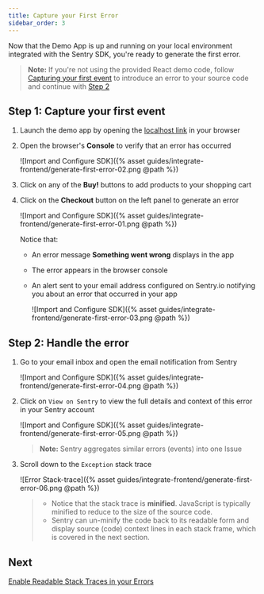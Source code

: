 ```yaml
---
title: Capture your First Error
sidebar_order: 3
---
```


Now that the Demo App is up and running on your local environment integrated with the Sentry SDK, you're ready to generate the first error.

> **Note:** If you're not using the provided React demo code, follow [Capturing your first event](/error-reporting/quickstart/) to introduce an error to your source code and continue with [Step 2](#step-2-handle-the-error)

## Step 1: Capture your first event

1. Launch the demo app by opening the [localhost link](http://localhost:5000) in your browser

2. Open the browser's **Console** to verify that an error has occurred

    ![Import and Configure SDK]({% asset guides/integrate-frontend/generate-first-error-02.png @path %})

3. Click on any of the **Buy!** buttons to add products to your shopping cart

4. Click on the **Checkout** button on the left panel to generate an error

    ![Import and Configure SDK]({% asset guides/integrate-frontend/generate-first-error-01.png @path %})

    Notice that:
    * An error message **Something went wrong** displays in the app
    * The error appears in the browser console
    * An alert sent to your email address configured on Sentry.io notifying you about an error that occurred in your app

        ![Import and Configure SDK]({% asset guides/integrate-frontend/generate-first-error-03.png @path %})

## Step 2: Handle the error

1. Go to your email inbox and open the email notification from Sentry

    ![Import and Configure SDK]({% asset guides/integrate-frontend/generate-first-error-04.png @path %})

2. Click on `View on Sentry` to view the full details and context of this error in your Sentry account

    ![Import and Configure SDK]({% asset guides/integrate-frontend/generate-first-error-05.png @path %})
    > **Note:** Sentry aggregates similar errors (events) into one Issue

3. Scroll down to the `Exception` stack trace

    ![Error Stack-trace]({% asset guides/integrate-frontend/generate-first-error-06.png @path %})

    > * Notice that the stack trace is **minified**.  JavaScript is typically minified to reduce to the size of the source code.
    > * Sentry can un-minify the code back to its readable form and display source (code) context lines in each stack frame, which is covered in the next section.

## Next

[Enable Readable Stack Traces in your Errors](/guides/tutorials/integrate-frontend/upload-source-maps/)
